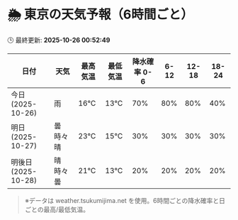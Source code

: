 # 🌦️ 東京の天気予報（6時間ごと）

🕒 最終更新: **2025-10-26 00:52:49**

| 日付 | 天気 | 最高気温 | 最低気温 | 降水確率 0-6 | 6-12 | 12-18 | 18-24 |
|------|------|----------|----------|------------|------|------|------|
| 今日 (2025-10-26) | 雨 | 16℃ | 13℃ | 70% | 80% | 80% | 40% |
| 明日 (2025-10-27) | 曇時々晴 | 23℃ | 15℃ | 30% | 30% | 30% | 30% |
| 明後日 (2025-10-28) | 晴時々曇 | 21℃ | 13℃ | 20% | 20% | 20% | 20% |

> ※データは weather.tsukumijima.net を使用。6時間ごとの降水確率と日ごとの最高/最低気温。